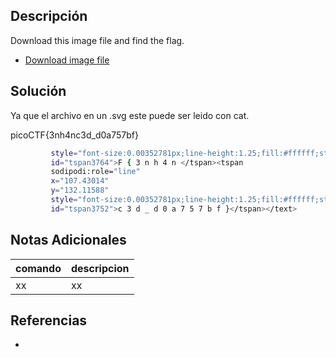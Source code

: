 ## Descripción
Download this image file and find the flag.

-   [Download image file](https://artifacts.picoctf.net/c/102/drawing.flag.svg)

## Solución
Ya que el archivo en un .svg este puede ser leido con cat. 

picoCTF{3nh4nc3d_d0a757bf}

```bash
         style="font-size:0.00352781px;line-height:1.25;fill:#ffffff;stroke-width:0.26458332;"
         id="tspan3764">F { 3 n h 4 n </tspan><tspan
         sodipodi:role="line"
         x="107.43014"
         y="132.11588"
         style="font-size:0.00352781px;line-height:1.25;fill:#ffffff;stroke-width:0.26458332;"
         id="tspan3752">c 3 d _ d 0 a 7 5 7 b f }</tspan></text>
```

## Notas Adicionales
|comando|descripcion|
|---|---|
|xx|xx|
## Referencias
- []()
